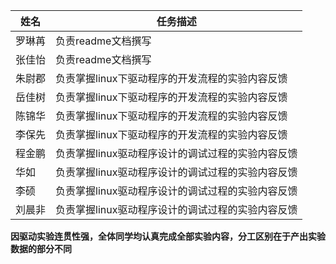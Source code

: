 | 姓名   | 任务描述                                     |
|--------|---------------------------------------------|
| 罗琳苒 | 负责readme文档撰写                          |
| 张佳怡 | 负责readme文档撰写                          |
| 朱尉郡 | 负责掌握linux下驱动程序的开发流程的实验内容反馈 |
| 岳佳树 | 负责掌握linux下驱动程序的开发流程的实验内容反馈 |
| 陈锦华 | 负责掌握linux下驱动程序的开发流程的实验内容反馈 |
| 李保先 | 负责掌握linux下驱动程序的开发流程的实验内容反馈 |
| 程金鹏 | 负责掌握linux驱动程序设计的调试过程的实验内容反馈 |
| 华如   | 负责掌握linux驱动程序设计的调试过程的实验内容反馈 |
| 李硕   | 负责掌握linux驱动程序设计的调试过程的实验内容反馈 |
| 刘晨非 | 负责掌握linux驱动程序设计的调试过程的实验内容反馈 |

**因驱动实验连贯性强，全体同学均认真完成全部实验内容，分工区别在于产出实验数据的部分不同**
